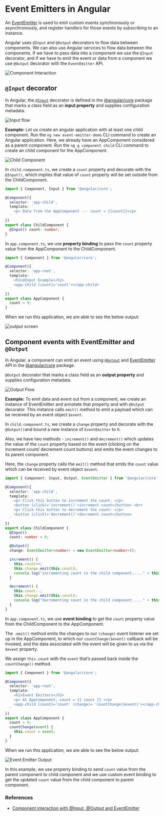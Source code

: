 # Event Emitters in Angular

An [EventEmitter](https://angular.io/api/core/EventEmitter) is used to emit custom events synchronously or asynchronously, and register handlers for those events by subscribing to an instance.

Angular uses `@Input` and `@Output` decorators to flow data between components. We can also use Angular services to flow data between the components. If we have to pass data into a component we use the `@Input` decorator, and if we have to emit the event or data from a component we use `@Output` decorator with the `EventEmitter` API.

![Component Interaction](./images/component-interaction.PNG)

## `@Input` decorator

In Angular, the [`@Input`](https://angular.io/api/core/Input) decorator is defined in the [@angular/core](https://angular.io/api/core) package that marks a class field as an **input property** and supplies configuration metadata.

![Input flow](./images/input-flow.PNG)

**Example:** Let us create an angular application with at least one child component. Run the `ng new event-emitter-demo` CLI command to create an Angular application. Here, we already have an AppComponent considered as a parent component. Run the `ng g component child` CLI command to create an child component for the AppComponent.

![Child Component](./images/child-component.PNG)

In `child.component.ts`, we create a `count` property and decorate with the `@Input()`, which implies that value of `count` property will be set outside from the ChildComponent.

```typescript
import { Component, Input } from '@angular/core';

@Component({
  selector: 'app-child',
  template: `
    <p> Data from the AppComponent --- count = {{count}}</p>
  `
})
export class ChildComponent {
  @Input() count: number;
}
```

In `app.component.ts`, we use **property binding** to pass the `count` property  value from the AppComponent to the ChildComponent.

```typescript
import { Component } from '@angular/core';

@Component({
  selector: 'app-root',
  template: `
    <h2>@Input Example</h2>
    <app-child [count]='count'></app-child>
  `
})
export class AppComponent {
  count = 9;
}
```

When we run this application, we are able to see the below output:

![output screen](./images/input-example.PNG)

## Component events with EventEmitter and `@Output`

In Angular, a component can emit an event using [`@Output`](https://angular.io/api/core/Output) and [EventEmitter](https://angular.io/api/core/EventEmitter) API in the [@angular/core](https://angular.io/api/core) package.

`@Output` decorator that marks a class field as an **output property** and supplies configuration metadata.

![Output Flow](./images/output-flow.PNG)

**Example:**  To emit data and event out from a component, we create an instance of EventEmitter and annotate that property and with `@Output` decorator. This instance calls `emit()` method to emit a payload which can be received by an event object `$event`.

In `child.component.ts`, we create a `change` property and decorate with the `@Output()`and bound a new instance of `EventEmitter` to it.

Also, we have two methods - `increment()` and `decrement()` which updates the value of the `count` property based on the event (clicking on the increment count/ decrement count buttons) and emits the event changes to its parent component.

Here, the `change` property calls the `emit()` method that emits the `count` value which can be received by event object `$event`.

```typescript
import { Component, Input, Output, EventEmitter } from '@angular/core';

@Component({
  selector: 'app-child',
  template: `
    <p> Click this button to increment the count: </p>
    <button (click)='increment()'>increment count</button> <br>
    <p> Click this button to decrement the count: </p>
    <button (click)='decrement()'>decrement count</button>
  `
})
export class ChildComponent {
  @Input()
  count: number = 0;

  @Output()
  change: EventEmitter<number> = new EventEmitter<number>();

  increment() {
    this.count++;
    this.change.emit(this.count);
    console.log("incrementing count in the child component....." + this.count + " --- passing to AppComponent");
  }

  decrement() {
    this.count--;
    this.change.emit(this.count);
    console.log("decrementing count in the child component....." + this.count + " --- passing to AppComponent");
  }
}
```

In `app.component.ts`, we use **event binding** to get the `count` property value from the ChildComponent to the AppComponent.

The `.emit()` method emits the changes to our `(change)` event listener we set up in the AppComponent, to which our `countChange($event)` callback will be invoked, and the data associated with the event will be given to us via the `$event` property.

We assign `this.count` with the `event` that’s passed back inside the `countChange()` method.

```typescript
import { Component } from '@angular/core';

@Component({
  selector: 'app-root',
  template: `
    <h2>Event Emitters</h2>
    <p> At AppComponent, count = {{ count }} </p>
    <app-child [count]='count' (change)= 'countChange($event)'></app-child>
  `
})
export class AppComponent {
  count = 9;
  countChange(event) {
    this.count = event;
  }
}

```

When we run this application, we are able to see the below output:

![Event Emitter Output](./images/event-emitter-example.PNG)

In this example, we use property binding to send `count` value from the parent component to child component and we use custom event binding to get the updated `count` value from  the child component to parent component.

### References

* [Component interaction with @Input, @Output and EventEmitter](https://blog.hackages.io/angular-component-interaction-with-input-output-and-eventemitter-72526422b95c)
